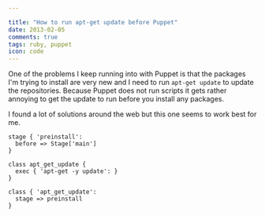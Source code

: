 ```yaml
---

title: "How to run apt-get update before Puppet"
date: 2013-02-05
comments: true
tags: ruby, puppet
icon: code
---
```


One of the problems I keep running into with Puppet is that the packages I'm trying to install are very new and I need to run `apt-get update` to update the repositories. Because Puppet does not run scripts it gets rather annoying to get the update to run before you install any packages.

I found a lot of solutions around the web but this one seems to work best for me.

~~~puppet
stage { 'preinstall':
  before => Stage['main']
}

class apt_get_update {
  exec { 'apt-get -y update': }
}

class { 'apt_get_update':
  stage => preinstall
}
~~~
